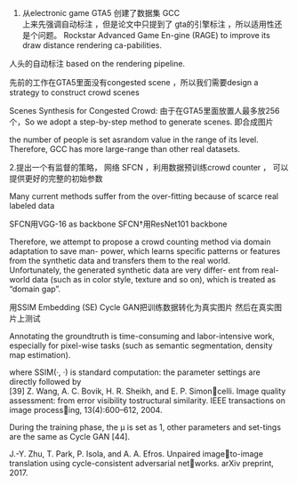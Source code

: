 1. 从electronic game GTA5 创建了数据集 GCC  
上来先强调自动标注  ，但是论文中只提到了 gta的引擎标注 ，所以适用性还是个问题。
Rockstar Advanced Game En-gine (RAGE) to improve its draw distance rendering ca-pabilities.  

人头的自动标注 based on the rendering pipeline.  

先前的工作在GTA5里面没有congested scene ，所以我们需要design a strategy to construct crowd scenes

Scenes Synthesis for Congested Crowd: 由于在GTA5里面放置人最多放256个，So we adopt a step-by-step method to generate scenes. 即合成图片  

the number of people is set asrandom value in the range of its level. Therefore, GCC has more large-range than other real datasets.  



2.提出一个有监督的策略，  网络 SFCN     ，利用数据预训练crowd counter ，  可以提供更好的完整的初始参数    

Many current methods suffer from the over-fitting because of scarce real labeled data  


SFCN用VGG-16 as backbone
SFCN†用ResNet101 backbone


Therefore, we attempt to propose a crowd counting method via domain adaptation to save man- power, which learns specific patterns or features from the synthetic data and transfers them to the real world.  
Unfortunately, the generated synthetic data are very differ- ent from real-world data (such as in color style, texture and so on), which is treated as “domain gap”. 

用SSIM Embedding (SE) Cycle GAN把训练数据转化为真实图片  然后在真实图片上测试



Annotating the groundtruth is  time-consuming and labor-intensive work, especially for pixel-wise tasks (such as semantic segmentation, density map estimation).

where SSIM(·, ·) is standard computation: the parameter settings are directly followed by  
[39] Z. Wang, A. C. Bovik, H. R. Sheikh, and E. P. Simoncelli. Image quality assessment: from error visibility tostructural similarity. IEEE transactions on image processing, 13(4):600–612, 2004.

During the training phase, the µ is set as 1, other parameters and set-tings are the same as Cycle GAN [44].  

J.-Y. Zhu, T. Park, P. Isola, and A. A. Efros. Unpaired imageto-image translation using cycle-consistent adversarial networks. arXiv preprint, 2017.




 
